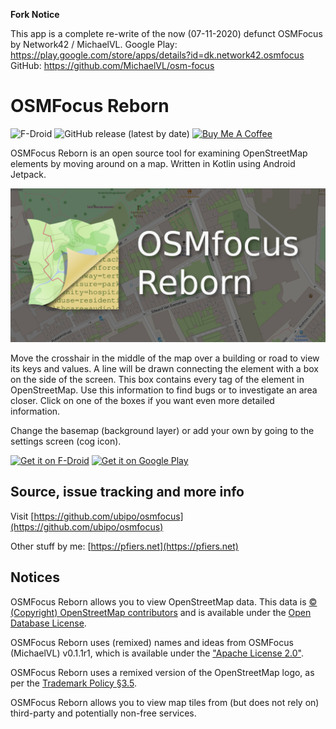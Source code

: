 **Fork Notice**

This app is a complete re-write of the now (07-11-2020) defunct OSMFocus by Network42 / MichaelVL.
Google Play: https://play.google.com/store/apps/details?id=dk.network42.osmfocus GitHub: https://github.com/MichaelVL/osm-focus

# OSMFocus Reborn

![F-Droid](https://img.shields.io/f-droid/v/net.pfiers.osmfocus) ![GitHub release (latest by date)](https://img.shields.io/github/v/release/ubipo/osmfocus) <a href="https://www.buymeacoffee.com/pfiers" target="_blank"><img src="https://www.buymeacoffee.com/assets/img/custom_images/orange_img.png" alt="Buy Me A Coffee" height="20"></a>

OSMFocus Reborn is an open source tool for examining OpenStreetMap elements by moving around on a map.
Written in Kotlin using Android Jetpack.

![Feature Graphic](images/featuregfx.png)

Move the crosshair in the middle of the map over a building or road to view its keys and values. A line will be drawn connecting the element with a box on the side of the screen. This box contains every tag of the element in OpenStreetMap. Use this information to find bugs or to investigate an area closer. Click on one of the boxes if you want even more detailed information.

Change the basemap (background layer) or add your own by going to the settings screen (cog icon).

[<img src="https://fdroid.gitlab.io/artwork/badge/get-it-on.png" alt="Get it on F-Droid" height="75">](https://f-droid.org/packages/net.pfiers.osmfocus) [<img height="75" alt="Get it on Google Play" src="https://play.google.com/intl/en_us/badges/static/images/badges/en_badge_web_generic.png">](https://play.google.com/store/apps/details?id=net.pfiers.osmfocus)

## Source, issue tracking and more info

Visit [https://github.com/ubipo/osmfocus](https://github.com/ubipo/osmfocus)

Other stuff by me: [https://pfiers.net](https://pfiers.net)

## Notices

OSMFocus Reborn allows you to view OpenStreetMap data. This data is [© (Copyright) OpenStreetMap contributors](https://www.openstreetmap.org/copyright) and is available under the [Open Database License](https://opendatacommons.org/licenses/odbl/).

OSMFocus Reborn uses (remixed) names and ideas from OSMFocus (MichaelVL) v0.1.1r1, which is available under the ["Apache License 2.0"](https://github.com/MichaelVL/osm-focus/blob/master/LICENSE).

OSMFocus Reborn uses a remixed version of the OpenStreetMap logo, as per the [Trademark Policy §3.5](https://wiki.osmfoundation.org/wiki/Trademark_Policy).

OSMFocus Reborn allows you to view map tiles from (but does not rely on) third-party and potentially non-free services.
